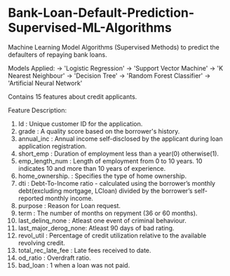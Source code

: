# Bank-Loan-Default-Prediction-Supervised-ML-Algorithms
Machine Learning Model Algorithms (Supervised Methods) to predict the defaulters of repaying bank loans.

Models Applied: 
-> 'Logistic Regression'
-> 'Support Vector Machine'
-> 'K Nearest Neighbour'
-> 'Decision Tree'
-> 'Random Forest Classifier'
-> 'Artificial Neural Network'

Contains 15 features about credit applicants.

Feature Description:

1. Id : Unique customer ID for the application.
2. grade : A quality score based on the borrower's history.
3. annual_inc : Annual income self-disclosed by the applicant during loan application registration.
4. short_emp : Duration of employment less than a year(0) otherwise(1).
5. emp_length_num : Length of employment from 0 to 10 years. 10 indicates
10 and more than 10 years of experience.
6. home_ownership. : Specifies the type of home ownership.
7. dti : Debt-To-Income ratio - calculated using the borrower’s
monthly debt(excluding mortgage, LCloan) divided by the borrower’s self-reported monthly income.
8. purpose : Reason for Loan request.
9. term : The number of months on repyment (36 or 60 months).
10. last_delinq_none : Atleast one event of criminal behaviour.
11. last_major_derog_none: Atleast 90 days of bad rating.
12. revol_util : Percentage of credit utilization relative to the
available revolving credit.
13. total_rec_late_fee : Late fees received to date.
14. od_ratio : Overdraft ratio.
15. bad_loan : 1 when a loan was not paid.
